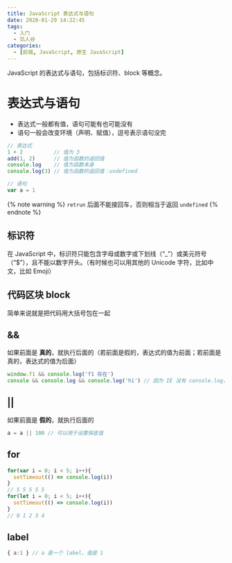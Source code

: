 ```yaml
---
title: JavaScript 表达式与语句
date: 2020-01-29 14:22:45
tags:
  - 入门
  - 饥人谷
categories:
  - [前端, JavaScript, 原生 JavaScript]
---
```


JavaScript 的表达式与语句，包括标识符、block 等概念。

<!-- more -->

# 表达式与语句

- 表达式一般都有值，语句可能有也可能没有
- 语句一般会改变环境（声明、赋值），逗号表示语句没完

```js
// 表达式
1 + 2          // 值为 3
add(1, 2)      // 值为函数的返回值
console.log    // 值为函数本身
console.log(3) // 值为函数的返回值：undefined

// 语句
var a = 1
```

{% note warning %}
`retrun` 后面不能接回车，否则相当于返回 `undefined`
{% endnote %}

## 标识符

在 JavaScript 中，标识符只能包含字母或数字或下划线（“_”）或美元符号（“$”），且不能以数字开头。（有时候也可以用其他的 Unicode 字符，比如中文，比如 Emoji）

## 代码区块 block

简单来说就是把代码用大括号包在一起

## &&

如果前面是 **真的**，就执行后面的（若前面是假的，表达式的值为前面；若前面是真的，表达式的值为后面）

```js
window.f1 && console.log('f1 存在')
console && console.log && console.log('hi') // 因为 IE 没有 console.log，所以可以这样写防止出错
```

## ||

如果前面是 **假的**，就执行后面的

```js
a = a || 100 // 可以用于设置保底值
```

## for

```js
for(var i = 0; i < 5; i++){
  setTimeout(() => console.log(i))
}
// 5 5 5 5 5
for(let i = 0; i < 5; i++){
  setTimeout(() => console.log(i))
}
// 0 1 2 3 4
```

## label

```js
{ a:1 } // a 是一个 label，值是 1
```